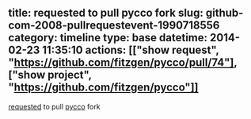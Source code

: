 title: requested to pull pycco fork
slug: github-com-2008-pullrequestevent-1990718556
category: timeline
type: base
datetime: 2014-02-23 11:35:10
actions: [["show request", "https://github.com/fitzgen/pycco/pull/74"], ["show project", "https://github.com/fitzgen/pycco"]]
---
[requested](https://github.com/fitzgen/pycco/pull/74) to pull [pycco](https://github.com/fitzgen/pycco) fork
